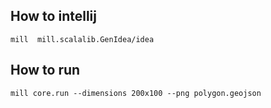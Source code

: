How to intellij
---------------

`mill  mill.scalalib.GenIdea/idea`

How to run
----------

`mill core.run --dimensions 200x100 --png polygon.geojson`

